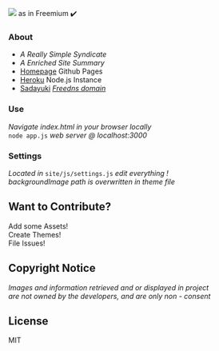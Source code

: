 <img src='https://img.shields.io/github/license/acktic/acktic.github.io?style=social'>  as in Freemium ✔️


### About

  - <em>A Really Simple Syndicate</em>
  - <em>A Enriched Site Summary</em>
  - [Homepage](https://acktic.github.io "Homepage") Github Pages
  - [Heroku](https://acktic.herokuapp.com "Heroku") Node.js Instance
  - [Sadayuki](http://ack.sadayuki.jp "Sadayuki") <em>[Freedns domain](https://freedns.afraid.org/)</em>

### Use

  <em>Navigate index.html in your browser locally</em><br>
  `node app.js` <em>web server @ localhost:3000</em>

### Settings

<em>Located in</em> `site/js/settings.js` <em> edit everything !</em><br>
<em>backgroundImage path is overwritten in theme file</em>

Want to Contribute?
----

Add some Assets!<br>
Create Themes!<br>
File Issues!<br>

Copyright Notice
----

<em>Images and information retrieved and or displayed in project<br> are not owned by the developers, and are only non - consent</em>

License
----

MIT
